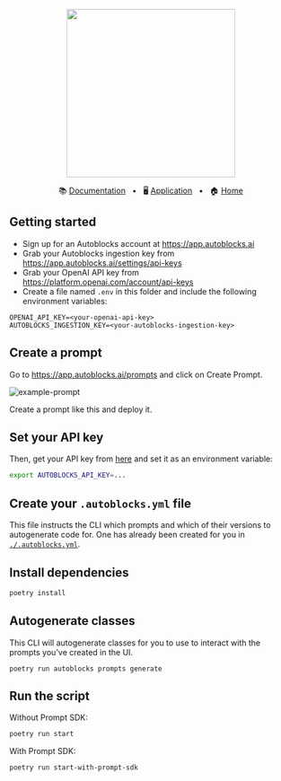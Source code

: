 <!-- banner start -->
<p align="center">
  <img src="https://app.autoblocks.ai/images/logo.png" width="300px">
</p>

<p align="center">
  📚
  <a href="https://docs.autoblocks.ai/">Documentation</a>
  &nbsp;
  •
  &nbsp;
  🖥️
  <a href="https://app.autoblocks.ai/">Application</a>
  &nbsp;
  •
  &nbsp;
  🏠
  <a href="https://www.autoblocks.ai/">Home</a>
</p>
<!-- banner end -->

<!-- getting started start -->

## Getting started

- Sign up for an Autoblocks account at https://app.autoblocks.ai
- Grab your Autoblocks ingestion key from https://app.autoblocks.ai/settings/api-keys
- Grab your OpenAI API key from https://platform.openai.com/account/api-keys
- Create a file named `.env` in this folder and include the following environment variables:

```
OPENAI_API_KEY=<your-openai-api-key>
AUTOBLOCKS_INGESTION_KEY=<your-autoblocks-ingestion-key>
```

<!-- getting started end -->

## Create a prompt

Go to https://app.autoblocks.ai/prompts and click on Create Prompt.

![example-prompt](https://github.com/autoblocksai/autoblocks-examples/assets/15793238/f3c148de-87b4-4b6c-ad61-6638544882a5)

Create a prompt like this and deploy it.

## Set your API key

Then, get your API key from [here](https://app.autoblocks.ai/settings/api-keys) and set it as an environment variable:

```bash
export AUTOBLOCKS_API_KEY=...
```

## Create your `.autoblocks.yml` file

This file instructs the CLI which prompts and which of their versions
to autogenerate code for. One has already been created for you in [`./.autoblocks.yml`](./.autoblocks.yml).

## Install dependencies

```bash
poetry install
```

## Autogenerate classes

This CLI will autogenerate classes for you to use to interact with the prompts you've created in the UI.

```
poetry run autoblocks prompts generate
```

## Run the script

Without Prompt SDK:

```bash
poetry run start
```

With Prompt SDK:

```bash
poetry run start-with-prompt-sdk
```
